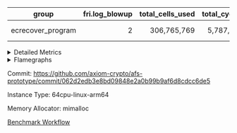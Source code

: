 | group | fri.log_blowup | total_cells_used | total_cycles | total_proof_time_ms |
| --- | --- | --- | --- | --- |
| ecrecover_program | <div style='text-align: right'>2</div>  | <div style='text-align: right'>306,765,769</div>  | <div style='text-align: right'>5,787,691</div>  | <span style="color: green">(-133.0 [-0.3%])</span> <div style='text-align: right'>37,889.0</div>  |


<details>
<summary>Detailed Metrics</summary>

| group | collect_metrics | execute_time_ms | total_cells_used | total_cycles |
| --- | --- | --- | --- | --- |
| ecrecover_program | true | <span style="color: green">(-122.0 [-0.1%])</span> <div style='text-align: right'>85,749.0</div>  | <div style='text-align: right'>306,765,769</div>  | <div style='text-align: right'>5,787,691</div>  |

| group | chip_name | collect_metrics | rows_used |
| --- | --- | --- | --- |
| ecrecover_program | ProgramChip | true | <div style='text-align: right'>17,443</div>  |
| ecrecover_program | VmConnectorAir | true | <div style='text-align: right'>2</div>  |
| ecrecover_program | Boundary | true | <div style='text-align: right'>63,474</div>  |
| ecrecover_program | Merkle | true | <div style='text-align: right'>63,814</div>  |
| ecrecover_program | AccessAdapter<2> | true | <div style='text-align: right'>650</div>  |
| ecrecover_program | AccessAdapter<4> | true | <div style='text-align: right'>364</div>  |
| ecrecover_program | AccessAdapter<8> | true | <div style='text-align: right'>253,578</div>  |
| ecrecover_program | AccessAdapter<16> | true | <div style='text-align: right'>95,116</div>  |
| ecrecover_program | AccessAdapter<32> | true | <div style='text-align: right'>47,558</div>  |
| ecrecover_program | <Rv32VecHeapAdapterAir<1, 2, 2, 32, 32>,FieldExpressionCoreAir> | true | <div style='text-align: right'>2,555</div>  |
| ecrecover_program | <Rv32VecHeapAdapterAir<2, 2, 2, 32, 32>,FieldExpressionCoreAir> | true | <div style='text-align: right'>2,550</div>  |
| ecrecover_program | KeccakVmAir | true | <div style='text-align: right'>120</div>  |
| ecrecover_program | <Rv32IsEqualModAdapterAir<2, 1, 32, 32>,ModularIsEqualCoreAir<32, 4, 8>> | true | <div style='text-align: right'>16,045</div>  |
| ecrecover_program | <Rv32VecHeapAdapterAir<2, 1, 1, 32, 32>,ModularMulDivCoreAir> | true | <div style='text-align: right'>26</div>  |
| ecrecover_program | <Rv32VecHeapAdapterAir<2, 1, 1, 32, 32>,ModularAddSubCoreAir> | true | <div style='text-align: right'>1,281</div>  |
| ecrecover_program | <Rv32HintStoreAdapterAir,Rv32HintStoreCoreAir> | true | <div style='text-align: right'>174</div>  |
| ecrecover_program | <Rv32MultAdapterAir,DivRemCoreAir<4, 8>> | true | <div style='text-align: right'>10</div>  |
| ecrecover_program | <Rv32MultAdapterAir,MulHCoreAir<4, 8>> | true | <div style='text-align: right'>184,755</div>  |
| ecrecover_program | <Rv32MultAdapterAir,MultiplicationCoreAir<4, 8>> | true | <div style='text-align: right'>202,885</div>  |
| ecrecover_program | RangeTupleCheckerAir<2> | true | <div style='text-align: right'>524,288</div>  |
| ecrecover_program | <Rv32RdWriteAdapterAir,Rv32AuipcCoreAir> | true | <div style='text-align: right'>52,831</div>  |
| ecrecover_program | <Rv32JalrAdapterAir,Rv32JalrCoreAir> | true | <div style='text-align: right'>105,597</div>  |
| ecrecover_program | <Rv32CondRdWriteAdapterAir,Rv32JalLuiCoreAir> | true | <div style='text-align: right'>50,866</div>  |
| ecrecover_program | <Rv32BranchAdapterAir,BranchLessThanCoreAir<4, 8>> | true | <div style='text-align: right'>178,112</div>  |
| ecrecover_program | <Rv32BranchAdapterAir,BranchEqualCoreAir<4>> | true | <div style='text-align: right'>282,142</div>  |
| ecrecover_program | <Rv32LoadStoreAdapterAir,LoadSignExtendCoreAir<4, 8>> | true | <div style='text-align: right'>74,192</div>  |
| ecrecover_program | <Rv32LoadStoreAdapterAir,LoadStoreCoreAir<4>> | true | <div style='text-align: right'>1,537,036</div>  |
| ecrecover_program | <Rv32BaseAluAdapterAir,ShiftCoreAir<4, 8>> | true | <div style='text-align: right'>536,117</div>  |
| ecrecover_program | <Rv32BaseAluAdapterAir,LessThanCoreAir<4, 8>> | true | <div style='text-align: right'>333,732</div>  |
| ecrecover_program | <Rv32BaseAluAdapterAir,BaseAluCoreAir<4, 8>> | true | <div style='text-align: right'>2,224,089</div>  |
| ecrecover_program | BitwiseOperationLookupAir<8> | true | <div style='text-align: right'>65,536</div>  |
| ecrecover_program | PhantomAir | true | <div style='text-align: right'>2,673</div>  |
| ecrecover_program | Poseidon2VmAir<BabyBearParameters> | true | <div style='text-align: right'>127,288</div>  |
| ecrecover_program | VariableRangeCheckerAir | true | <div style='text-align: right'>262,144</div>  |

| group | collect_metrics | dsl_ir | opcode | frequency |
| --- | --- | --- | --- | --- |
| ecrecover_program | true |  | ADD | <div style='text-align: right'>1,644,021</div>  |
| ecrecover_program | true |  | AND | <div style='text-align: right'>340,105</div>  |
| ecrecover_program | true |  | AUIPC | <div style='text-align: right'>52,831</div>  |
| ecrecover_program | true |  | BEQ | <div style='text-align: right'>116,626</div>  |
| ecrecover_program | true |  | BGE | <div style='text-align: right'>9,005</div>  |
| ecrecover_program | true |  | BGEU | <div style='text-align: right'>7,807</div>  |
| ecrecover_program | true |  | BLT | <div style='text-align: right'>65</div>  |
| ecrecover_program | true |  | BLTU | <div style='text-align: right'>161,235</div>  |
| ecrecover_program | true |  | BNE | <div style='text-align: right'>165,516</div>  |
| ecrecover_program | true |  | DIVU | <div style='text-align: right'>10</div>  |
| ecrecover_program | true |  | EcAddNe | <div style='text-align: right'>2,550</div>  |
| ecrecover_program | true |  | EcDouble | <div style='text-align: right'>2,555</div>  |
| ecrecover_program | true |  | HINT_STOREW | <div style='text-align: right'>174</div>  |
| ecrecover_program | true |  | IS_EQ | <div style='text-align: right'>16,049</div>  |
| ecrecover_program | true |  | JAL | <div style='text-align: right'>21,533</div>  |
| ecrecover_program | true |  | JALR | <div style='text-align: right'>105,597</div>  |
| ecrecover_program | true |  | KECCAK256 | <div style='text-align: right'>5</div>  |
| ecrecover_program | true |  | LOADB | <div style='text-align: right'>74,192</div>  |
| ecrecover_program | true |  | LOADBU | <div style='text-align: right'>13,380</div>  |
| ecrecover_program | true |  | LOADW | <div style='text-align: right'>695,156</div>  |
| ecrecover_program | true |  | LUI | <div style='text-align: right'>29,333</div>  |
| ecrecover_program | true |  | MUL | <div style='text-align: right'>202,885</div>  |
| ecrecover_program | true |  | MULHU | <div style='text-align: right'>184,755</div>  |
| ecrecover_program | true |  | ModularAddSub | <div style='text-align: right'>1,292</div>  |
| ecrecover_program | true |  | ModularMulDiv | <div style='text-align: right'>27</div>  |
| ecrecover_program | true |  | OR | <div style='text-align: right'>200,706</div>  |
| ecrecover_program | true |  | PHANTOM | <div style='text-align: right'>2,673</div>  |
| ecrecover_program | true |  | SETUP_ISEQ | <div style='text-align: right'>2</div>  |
| ecrecover_program | true |  | SLL | <div style='text-align: right'>269,672</div>  |
| ecrecover_program | true |  | SLTU | <div style='text-align: right'>333,732</div>  |
| ecrecover_program | true |  | SRL | <div style='text-align: right'>266,445</div>  |
| ecrecover_program | true |  | STOREB | <div style='text-align: right'>115,692</div>  |
| ecrecover_program | true |  | STOREH | <div style='text-align: right'>5</div>  |
| ecrecover_program | true |  | STOREW | <div style='text-align: right'>712,803</div>  |
| ecrecover_program | true |  | SUB | <div style='text-align: right'>28,988</div>  |
| ecrecover_program | true |  | XOR | <div style='text-align: right'>10,269</div>  |

| group | air_name | collect_metrics | dsl_ir | opcode | cells_used |
| --- | --- | --- | --- | --- | --- |
| ecrecover_program | <Rv32BaseAluAdapterAir,BaseAluCoreAir<4, 8>> | true |  | ADD | <div style='text-align: right'>59,184,756</div>  |
| ecrecover_program | AccessAdapter<8> | true |  | ADD | <div style='text-align: right'>17</div>  |
| ecrecover_program | Boundary | true |  | ADD | <div style='text-align: right'>40</div>  |
| ecrecover_program | Merkle | true |  | ADD | <div style='text-align: right'>64</div>  |
| ecrecover_program | <Rv32BaseAluAdapterAir,BaseAluCoreAir<4, 8>> | true |  | AND | <div style='text-align: right'>12,243,780</div>  |
| ecrecover_program | <Rv32RdWriteAdapterAir,Rv32AuipcCoreAir> | true |  | AUIPC | <div style='text-align: right'>1,109,451</div>  |
| ecrecover_program | AccessAdapter<8> | true |  | AUIPC | <div style='text-align: right'>34</div>  |
| ecrecover_program | Boundary | true |  | AUIPC | <div style='text-align: right'>80</div>  |
| ecrecover_program | Merkle | true |  | AUIPC | <div style='text-align: right'>3,456</div>  |
| ecrecover_program | <Rv32BranchAdapterAir,BranchEqualCoreAir<4>> | true |  | BEQ | <div style='text-align: right'>3,032,276</div>  |
| ecrecover_program | <Rv32BranchAdapterAir,BranchLessThanCoreAir<4, 8>> | true |  | BGE | <div style='text-align: right'>288,160</div>  |
| ecrecover_program | <Rv32BranchAdapterAir,BranchLessThanCoreAir<4, 8>> | true |  | BGEU | <div style='text-align: right'>249,824</div>  |
| ecrecover_program | <Rv32BranchAdapterAir,BranchLessThanCoreAir<4, 8>> | true |  | BLT | <div style='text-align: right'>2,080</div>  |
| ecrecover_program | <Rv32BranchAdapterAir,BranchLessThanCoreAir<4, 8>> | true |  | BLTU | <div style='text-align: right'>5,159,520</div>  |
| ecrecover_program | <Rv32BranchAdapterAir,BranchEqualCoreAir<4>> | true |  | BNE | <div style='text-align: right'>4,303,416</div>  |
| ecrecover_program | <Rv32MultAdapterAir,DivRemCoreAir<4, 8>> | true |  | DIVU | <div style='text-align: right'>570</div>  |
| ecrecover_program | <Rv32VecHeapAdapterAir<2, 2, 2, 32, 32>,FieldExpressionCoreAir> | true |  | EcAddNe | <div style='text-align: right'>1,578,450</div>  |
| ecrecover_program | AccessAdapter<16> | true |  | EcAddNe | <div style='text-align: right'>255,000</div>  |
| ecrecover_program | AccessAdapter<32> | true |  | EcAddNe | <div style='text-align: right'>209,100</div>  |
| ecrecover_program | AccessAdapter<8> | true |  | EcAddNe | <div style='text-align: right'>346,800</div>  |
| ecrecover_program | <Rv32VecHeapAdapterAir<1, 2, 2, 32, 32>,FieldExpressionCoreAir> | true |  | EcDouble | <div style='text-align: right'>1,387,365</div>  |
| ecrecover_program | AccessAdapter<16> | true |  | EcDouble | <div style='text-align: right'>127,750</div>  |
| ecrecover_program | AccessAdapter<32> | true |  | EcDouble | <div style='text-align: right'>104,755</div>  |
| ecrecover_program | AccessAdapter<8> | true |  | EcDouble | <div style='text-align: right'>173,740</div>  |
| ecrecover_program | <Rv32HintStoreAdapterAir,Rv32HintStoreCoreAir> | true |  | HINT_STOREW | <div style='text-align: right'>4,524</div>  |
| ecrecover_program | AccessAdapter<8> | true |  | HINT_STOREW | <div style='text-align: right'>1,513</div>  |
| ecrecover_program | Boundary | true |  | HINT_STOREW | <div style='text-align: right'>3,560</div>  |
| ecrecover_program | Merkle | true |  | HINT_STOREW | <div style='text-align: right'>6,016</div>  |
| ecrecover_program | <Rv32IsEqualModAdapterAir<2, 1, 32, 32>,ModularIsEqualCoreAir<32, 4, 8>> | true |  | IS_EQ | <div style='text-align: right'>2,664,134</div>  |
| ecrecover_program | AccessAdapter<16> | true |  | IS_EQ | <div style='text-align: right'>675,250</div>  |
| ecrecover_program | AccessAdapter<32> | true |  | IS_EQ | <div style='text-align: right'>553,705</div>  |
| ecrecover_program | AccessAdapter<8> | true |  | IS_EQ | <div style='text-align: right'>918,272</div>  |
| ecrecover_program | Boundary | true |  | IS_EQ | <div style='text-align: right'>160</div>  |
| ecrecover_program | Merkle | true |  | IS_EQ | <div style='text-align: right'>640</div>  |
| ecrecover_program | <Rv32CondRdWriteAdapterAir,Rv32JalLuiCoreAir> | true |  | JAL | <div style='text-align: right'>387,594</div>  |
| ecrecover_program | <Rv32JalrAdapterAir,Rv32JalrCoreAir> | true |  | JALR | <div style='text-align: right'>2,956,716</div>  |
| ecrecover_program | AccessAdapter<2> | true |  | KECCAK256 | <div style='text-align: right'>3,575</div>  |
| ecrecover_program | AccessAdapter<4> | true |  | KECCAK256 | <div style='text-align: right'>2,145</div>  |
| ecrecover_program | AccessAdapter<8> | true |  | KECCAK256 | <div style='text-align: right'>68</div>  |
| ecrecover_program | Boundary | true |  | KECCAK256 | <div style='text-align: right'>160</div>  |
| ecrecover_program | KeccakVmAir | true |  | KECCAK256 | <div style='text-align: right'>379,680</div>  |
| ecrecover_program | Merkle | true |  | KECCAK256 | <div style='text-align: right'>192</div>  |
| ecrecover_program | <Rv32LoadStoreAdapterAir,LoadSignExtendCoreAir<4, 8>> | true |  | LOADB | <div style='text-align: right'>2,596,720</div>  |
| ecrecover_program | <Rv32LoadStoreAdapterAir,LoadStoreCoreAir<4>> | true |  | LOADBU | <div style='text-align: right'>535,200</div>  |
| ecrecover_program | AccessAdapter<8> | true |  | LOADBU | <div style='text-align: right'>765</div>  |
| ecrecover_program | Boundary | true |  | LOADBU | <div style='text-align: right'>1,800</div>  |
| ecrecover_program | Merkle | true |  | LOADBU | <div style='text-align: right'>2,496</div>  |
| ecrecover_program | <Rv32LoadStoreAdapterAir,LoadStoreCoreAir<4>> | true |  | LOADW | <div style='text-align: right'>27,806,240</div>  |
| ecrecover_program | AccessAdapter<16> | true |  | LOADW | <div style='text-align: right'>643,350</div>  |
| ecrecover_program | AccessAdapter<32> | true |  | LOADW | <div style='text-align: right'>527,547</div>  |
| ecrecover_program | AccessAdapter<8> | true |  | LOADW | <div style='text-align: right'>997,798</div>  |
| ecrecover_program | Boundary | true |  | LOADW | <div style='text-align: right'>289,040</div>  |
| ecrecover_program | Merkle | true |  | LOADW | <div style='text-align: right'>384,576</div>  |
| ecrecover_program | <Rv32CondRdWriteAdapterAir,Rv32JalLuiCoreAir> | true |  | LUI | <div style='text-align: right'>527,994</div>  |
| ecrecover_program | AccessAdapter<8> | true |  | LUI | <div style='text-align: right'>17</div>  |
| ecrecover_program | Boundary | true |  | LUI | <div style='text-align: right'>40</div>  |
| ecrecover_program | <Rv32MultAdapterAir,MultiplicationCoreAir<4, 8>> | true |  | MUL | <div style='text-align: right'>6,289,435</div>  |
| ecrecover_program | <Rv32MultAdapterAir,MulHCoreAir<4, 8>> | true |  | MULHU | <div style='text-align: right'>7,205,445</div>  |
| ecrecover_program | <Rv32VecHeapAdapterAir<2, 1, 1, 32, 32>,ModularAddSubCoreAir> | true |  | ModularAddSub | <div style='text-align: right'>257,108</div>  |
| ecrecover_program | AccessAdapter<16> | true |  | ModularAddSub | <div style='text-align: right'>129,200</div>  |
| ecrecover_program | AccessAdapter<32> | true |  | ModularAddSub | <div style='text-align: right'>105,944</div>  |
| ecrecover_program | AccessAdapter<4> | true |  | ModularAddSub | <div style='text-align: right'>221</div>  |
| ecrecover_program | AccessAdapter<8> | true |  | ModularAddSub | <div style='text-align: right'>175,746</div>  |
| ecrecover_program | Boundary | true |  | ModularAddSub | <div style='text-align: right'>720</div>  |
| ecrecover_program | Merkle | true |  | ModularAddSub | <div style='text-align: right'>2,752</div>  |
| ecrecover_program | <Rv32VecHeapAdapterAir<2, 1, 1, 32, 32>,ModularMulDivCoreAir> | true |  | ModularMulDiv | <div style='text-align: right'>7,047</div>  |
| ecrecover_program | AccessAdapter<16> | true |  | ModularMulDiv | <div style='text-align: right'>1,750</div>  |
| ecrecover_program | AccessAdapter<32> | true |  | ModularMulDiv | <div style='text-align: right'>1,435</div>  |
| ecrecover_program | AccessAdapter<8> | true |  | ModularMulDiv | <div style='text-align: right'>2,380</div>  |
| ecrecover_program | <Rv32BaseAluAdapterAir,BaseAluCoreAir<4, 8>> | true |  | OR | <div style='text-align: right'>7,225,416</div>  |
| ecrecover_program | PhantomAir | true |  | PHANTOM | <div style='text-align: right'>16,038</div>  |
| ecrecover_program | <Rv32IsEqualModAdapterAir<2, 1, 32, 32>,ModularIsEqualCoreAir<32, 4, 8>> | true |  | SETUP_ISEQ | <div style='text-align: right'>332</div>  |
| ecrecover_program | <Rv32BaseAluAdapterAir,ShiftCoreAir<4, 8>> | true |  | SLL | <div style='text-align: right'>14,292,616</div>  |
| ecrecover_program | <Rv32BaseAluAdapterAir,LessThanCoreAir<4, 8>> | true |  | SLTU | <div style='text-align: right'>12,348,084</div>  |
| ecrecover_program | AccessAdapter<8> | true |  | SLTU | <div style='text-align: right'>17</div>  |
| ecrecover_program | Boundary | true |  | SLTU | <div style='text-align: right'>40</div>  |
| ecrecover_program | <Rv32BaseAluAdapterAir,ShiftCoreAir<4, 8>> | true |  | SRL | <div style='text-align: right'>14,121,585</div>  |
| ecrecover_program | <Rv32LoadStoreAdapterAir,LoadStoreCoreAir<4>> | true |  | STOREB | <div style='text-align: right'>4,627,680</div>  |
| ecrecover_program | AccessAdapter<16> | true |  | STOREB | <div style='text-align: right'>103,300</div>  |
| ecrecover_program | AccessAdapter<32> | true |  | STOREB | <div style='text-align: right'>169,207</div>  |
| ecrecover_program | AccessAdapter<8> | true |  | STOREB | <div style='text-align: right'>151,232</div>  |
| ecrecover_program | Boundary | true |  | STOREB | <div style='text-align: right'>190,360</div>  |
| ecrecover_program | Merkle | true |  | STOREB | <div style='text-align: right'>512,128</div>  |
| ecrecover_program | <Rv32LoadStoreAdapterAir,LoadStoreCoreAir<4>> | true |  | STOREH | <div style='text-align: right'>200</div>  |
| ecrecover_program | <Rv32LoadStoreAdapterAir,LoadStoreCoreAir<4>> | true |  | STOREW | <div style='text-align: right'>28,512,120</div>  |
| ecrecover_program | AccessAdapter<16> | true |  | STOREW | <div style='text-align: right'>441,550</div>  |
| ecrecover_program | AccessAdapter<2> | true |  | STOREW | <div style='text-align: right'>2,860</div>  |
| ecrecover_program | AccessAdapter<32> | true |  | STOREW | <div style='text-align: right'>277,570</div>  |
| ecrecover_program | AccessAdapter<4> | true |  | STOREW | <div style='text-align: right'>1,716</div>  |
| ecrecover_program | AccessAdapter<8> | true |  | STOREW | <div style='text-align: right'>1,003,646</div>  |
| ecrecover_program | Boundary | true |  | STOREW | <div style='text-align: right'>783,480</div>  |
| ecrecover_program | Merkle | true |  | STOREW | <div style='text-align: right'>1,129,664</div>  |
| ecrecover_program | <Rv32BaseAluAdapterAir,BaseAluCoreAir<4, 8>> | true |  | SUB | <div style='text-align: right'>1,043,568</div>  |
| ecrecover_program | <Rv32BaseAluAdapterAir,BaseAluCoreAir<4, 8>> | true |  | XOR | <div style='text-align: right'>369,684</div>  |

| group | commit_exe_time_ms | execute_and_trace_gen_time_ms | execute_time_ms | fri.log_blowup | keygen_time_ms | num_segments | total_cells_used | total_cycles | total_proof_time_ms |
| --- | --- | --- | --- | --- | --- | --- | --- | --- | --- |
| ecrecover_program | <span style="color: green">(-1.0 [-6.2%])</span> <div style='text-align: right'>15.0</div>  | <span style="color: red">(+99.0 [+1.2%])</span> <div style='text-align: right'>8,419.0</div>  | <span style="color: red">(+69.0 [+1.1%])</span> <div style='text-align: right'>6,373.0</div>  | <div style='text-align: right'>2</div>  | <span style="color: red">(+6.0 [+2.8%])</span> <div style='text-align: right'>220.0</div>  | <div style='text-align: right'>1</div>  | <div style='text-align: right'>306,765,769</div>  | <div style='text-align: right'>5,787,691</div>  | <span style="color: green">(-133.0 [-0.3%])</span> <div style='text-align: right'>37,889.0</div>  |

| group | air_name | constraints | interactions | quotient_deg |
| --- | --- | --- | --- | --- |
| ecrecover_program | ProgramAir | <div style='text-align: right'>4</div>  | <div style='text-align: right'>1</div>  | <div style='text-align: right'>1</div>  |
| ecrecover_program | VmConnectorAir | <div style='text-align: right'>9</div>  | <div style='text-align: right'>3</div>  | <div style='text-align: right'>2</div>  |
| ecrecover_program | PersistentBoundaryAir<8> | <div style='text-align: right'>6</div>  | <div style='text-align: right'>3</div>  | <div style='text-align: right'>2</div>  |
| ecrecover_program | MemoryMerkleAir<8> | <div style='text-align: right'>40</div>  | <div style='text-align: right'>4</div>  | <div style='text-align: right'>2</div>  |
| ecrecover_program | AccessAdapterAir<2> | <div style='text-align: right'>14</div>  | <div style='text-align: right'>5</div>  | <div style='text-align: right'>2</div>  |
| ecrecover_program | AccessAdapterAir<4> | <div style='text-align: right'>14</div>  | <div style='text-align: right'>5</div>  | <div style='text-align: right'>2</div>  |
| ecrecover_program | AccessAdapterAir<8> | <div style='text-align: right'>14</div>  | <div style='text-align: right'>5</div>  | <div style='text-align: right'>2</div>  |
| ecrecover_program | AccessAdapterAir<16> | <div style='text-align: right'>14</div>  | <div style='text-align: right'>5</div>  | <div style='text-align: right'>2</div>  |
| ecrecover_program | AccessAdapterAir<32> | <div style='text-align: right'>14</div>  | <div style='text-align: right'>5</div>  | <div style='text-align: right'>2</div>  |
| ecrecover_program | AccessAdapterAir<64> | <div style='text-align: right'>14</div>  | <div style='text-align: right'>5</div>  | <div style='text-align: right'>2</div>  |
| ecrecover_program | VmAirWrapper<Rv32VecHeapAdapterAir<1, 2, 2, 32, 32>, FieldExpressionCoreAir> | <div style='text-align: right'>449</div>  | <div style='text-align: right'>411</div>  | <div style='text-align: right'>2</div>  |
| ecrecover_program | VmAirWrapper<Rv32VecHeapAdapterAir<2, 2, 2, 32, 32>, FieldExpressionCoreAir> | <div style='text-align: right'>456</div>  | <div style='text-align: right'>422</div>  | <div style='text-align: right'>2</div>  |
| ecrecover_program | KeccakVmAir | <div style='text-align: right'>4,571</div>  | <div style='text-align: right'>321</div>  | <div style='text-align: right'>2</div>  |
| ecrecover_program | VmAirWrapper<Rv32IsEqualModAdapterAir<2, 1, 32, 32>, ModularIsEqualCoreAir<32, 4, 8> | <div style='text-align: right'>223</div>  | <div style='text-align: right'>25</div>  | <div style='text-align: right'>2</div>  |
| ecrecover_program | VmAirWrapper<Rv32VecHeapAdapterAir<2, 1, 1, 32, 32>, ModularMulDivCoreAir> | <div style='text-align: right'>188</div>  | <div style='text-align: right'>156</div>  | <div style='text-align: right'>2</div>  |
| ecrecover_program | VmAirWrapper<Rv32VecHeapAdapterAir<2, 1, 1, 32, 32>, ModularAddSubCoreAir> | <div style='text-align: right'>126</div>  | <div style='text-align: right'>94</div>  | <div style='text-align: right'>2</div>  |
| ecrecover_program | VmAirWrapper<Rv32HintStoreAdapterAir, Rv32HintStoreCoreAir> | <div style='text-align: right'>17</div>  | <div style='text-align: right'>15</div>  | <div style='text-align: right'>2</div>  |
| ecrecover_program | VmAirWrapper<Rv32MultAdapterAir, DivRemCoreAir<4, 8> | <div style='text-align: right'>88</div>  | <div style='text-align: right'>25</div>  | <div style='text-align: right'>2</div>  |
| ecrecover_program | VmAirWrapper<Rv32MultAdapterAir, MulHCoreAir<4, 8> | <div style='text-align: right'>38</div>  | <div style='text-align: right'>24</div>  | <div style='text-align: right'>2</div>  |
| ecrecover_program | VmAirWrapper<Rv32MultAdapterAir, MultiplicationCoreAir<4, 8> | <div style='text-align: right'>26</div>  | <div style='text-align: right'>19</div>  | <div style='text-align: right'>2</div>  |
| ecrecover_program | RangeTupleCheckerAir<2> | <div style='text-align: right'>4</div>  | <div style='text-align: right'>1</div>  | <div style='text-align: right'>1</div>  |
| ecrecover_program | VmAirWrapper<Rv32RdWriteAdapterAir, Rv32AuipcCoreAir> | <div style='text-align: right'>15</div>  | <div style='text-align: right'>11</div>  | <div style='text-align: right'>2</div>  |
| ecrecover_program | VmAirWrapper<Rv32JalrAdapterAir, Rv32JalrCoreAir> | <div style='text-align: right'>20</div>  | <div style='text-align: right'>16</div>  | <div style='text-align: right'>2</div>  |
| ecrecover_program | VmAirWrapper<Rv32CondRdWriteAdapterAir, Rv32JalLuiCoreAir> | <div style='text-align: right'>22</div>  | <div style='text-align: right'>10</div>  | <div style='text-align: right'>2</div>  |
| ecrecover_program | VmAirWrapper<Rv32BranchAdapterAir, BranchLessThanCoreAir<4, 8> | <div style='text-align: right'>41</div>  | <div style='text-align: right'>13</div>  | <div style='text-align: right'>2</div>  |
| ecrecover_program | VmAirWrapper<Rv32BranchAdapterAir, BranchEqualCoreAir<4> | <div style='text-align: right'>25</div>  | <div style='text-align: right'>11</div>  | <div style='text-align: right'>2</div>  |
| ecrecover_program | VmAirWrapper<Rv32LoadStoreAdapterAir, LoadSignExtendCoreAir<4, 8> | <div style='text-align: right'>33</div>  | <div style='text-align: right'>18</div>  | <div style='text-align: right'>2</div>  |
| ecrecover_program | VmAirWrapper<Rv32LoadStoreAdapterAir, LoadStoreCoreAir<4> | <div style='text-align: right'>38</div>  | <div style='text-align: right'>17</div>  | <div style='text-align: right'>2</div>  |
| ecrecover_program | VmAirWrapper<Rv32BaseAluAdapterAir, ShiftCoreAir<4, 8> | <div style='text-align: right'>90</div>  | <div style='text-align: right'>23</div>  | <div style='text-align: right'>2</div>  |
| ecrecover_program | VmAirWrapper<Rv32BaseAluAdapterAir, LessThanCoreAir<4, 8> | <div style='text-align: right'>39</div>  | <div style='text-align: right'>17</div>  | <div style='text-align: right'>2</div>  |
| ecrecover_program | VmAirWrapper<Rv32BaseAluAdapterAir, BaseAluCoreAir<4, 8> | <div style='text-align: right'>43</div>  | <div style='text-align: right'>19</div>  | <div style='text-align: right'>2</div>  |
| ecrecover_program | BitwiseOperationLookupAir<8> | <div style='text-align: right'>4</div>  | <div style='text-align: right'>2</div>  | <div style='text-align: right'>2</div>  |
| ecrecover_program | PhantomAir | <div style='text-align: right'>5</div>  | <div style='text-align: right'>3</div>  | <div style='text-align: right'>2</div>  |
| ecrecover_program | Poseidon2VmAir<BabyBearParameters> | <div style='text-align: right'>525</div>  | <div style='text-align: right'>32</div>  | <div style='text-align: right'>2</div>  |
| ecrecover_program | VariableRangeCheckerAir | <div style='text-align: right'>4</div>  | <div style='text-align: right'>1</div>  | <div style='text-align: right'>1</div>  |

| group | air_name | segment | cells | main_cols | perm_cols | prep_cols | rows |
| --- | --- | --- | --- | --- | --- | --- | --- |
| ecrecover_program | ProgramAir | 0 | <div style='text-align: right'>589,824</div>  | <div style='text-align: right'>10</div>  | <div style='text-align: right'>8</div>  |  | <div style='text-align: right'>32,768</div>  |
| ecrecover_program | VmConnectorAir | 0 | <div style='text-align: right'>32</div>  | <div style='text-align: right'>4</div>  | <div style='text-align: right'>12</div>  | <div style='text-align: right'>1</div>  | <div style='text-align: right'>2</div>  |
| ecrecover_program | PersistentBoundaryAir<8> | 0 | <div style='text-align: right'>2,097,152</div>  | <div style='text-align: right'>20</div>  | <div style='text-align: right'>12</div>  |  | <div style='text-align: right'>65,536</div>  |
| ecrecover_program | MemoryMerkleAir<8> | 0 | <div style='text-align: right'>3,407,872</div>  | <div style='text-align: right'>32</div>  | <div style='text-align: right'>20</div>  |  | <div style='text-align: right'>65,536</div>  |
| ecrecover_program | AccessAdapterAir<2> | 0 | <div style='text-align: right'>35,840</div>  | <div style='text-align: right'>11</div>  | <div style='text-align: right'>24</div>  |  | <div style='text-align: right'>1,024</div>  |
| ecrecover_program | AccessAdapterAir<4> | 0 | <div style='text-align: right'>18,944</div>  | <div style='text-align: right'>13</div>  | <div style='text-align: right'>24</div>  |  | <div style='text-align: right'>512</div>  |
| ecrecover_program | AccessAdapterAir<8> | 0 | <div style='text-align: right'>10,747,904</div>  | <div style='text-align: right'>17</div>  | <div style='text-align: right'>24</div>  |  | <div style='text-align: right'>262,144</div>  |
| ecrecover_program | AccessAdapterAir<16> | 0 | <div style='text-align: right'>6,422,528</div>  | <div style='text-align: right'>25</div>  | <div style='text-align: right'>24</div>  |  | <div style='text-align: right'>131,072</div>  |
| ecrecover_program | AccessAdapterAir<32> | 0 | <div style='text-align: right'>4,259,840</div>  | <div style='text-align: right'>41</div>  | <div style='text-align: right'>24</div>  |  | <div style='text-align: right'>65,536</div>  |
| ecrecover_program | VmAirWrapper<Rv32VecHeapAdapterAir<1, 2, 2, 32, 32>, FieldExpressionCoreAir> | 0 | <div style='text-align: right'>5,615,616</div>  | <div style='text-align: right'>543</div>  | <div style='text-align: right'>828</div>  |  | <div style='text-align: right'>4,096</div>  |
| ecrecover_program | VmAirWrapper<Rv32VecHeapAdapterAir<2, 2, 2, 32, 32>, FieldExpressionCoreAir> | 0 | <div style='text-align: right'>6,008,832</div>  | <div style='text-align: right'>619</div>  | <div style='text-align: right'>848</div>  |  | <div style='text-align: right'>4,096</div>  |
| ecrecover_program | KeccakVmAir | 0 | <div style='text-align: right'>569,856</div>  | <div style='text-align: right'>3,164</div>  | <div style='text-align: right'>1,288</div>  |  | <div style='text-align: right'>128</div>  |
| ecrecover_program | VmAirWrapper<Rv32IsEqualModAdapterAir<2, 1, 32, 32>, ModularIsEqualCoreAir<32, 4, 8> | 0 | <div style='text-align: right'>3,637,248</div>  | <div style='text-align: right'>166</div>  | <div style='text-align: right'>56</div>  |  | <div style='text-align: right'>16,384</div>  |
| ecrecover_program | VmAirWrapper<Rv32VecHeapAdapterAir<2, 1, 1, 32, 32>, ModularMulDivCoreAir> | 0 | <div style='text-align: right'>18,464</div>  | <div style='text-align: right'>261</div>  | <div style='text-align: right'>316</div>  |  | <div style='text-align: right'>32</div>  |
| ecrecover_program | VmAirWrapper<Rv32VecHeapAdapterAir<2, 1, 1, 32, 32>, ModularAddSubCoreAir> | 0 | <div style='text-align: right'>800,768</div>  | <div style='text-align: right'>199</div>  | <div style='text-align: right'>192</div>  |  | <div style='text-align: right'>2,048</div>  |
| ecrecover_program | VmAirWrapper<Rv32HintStoreAdapterAir, Rv32HintStoreCoreAir> | 0 | <div style='text-align: right'>15,872</div>  | <div style='text-align: right'>26</div>  | <div style='text-align: right'>36</div>  |  | <div style='text-align: right'>256</div>  |
| ecrecover_program | VmAirWrapper<Rv32MultAdapterAir, DivRemCoreAir<4, 8> | 0 | <div style='text-align: right'>2,576</div>  | <div style='text-align: right'>57</div>  | <div style='text-align: right'>104</div>  |  | <div style='text-align: right'>16</div>  |
| ecrecover_program | VmAirWrapper<Rv32MultAdapterAir, MulHCoreAir<4, 8> | 0 | <div style='text-align: right'>36,438,016</div>  | <div style='text-align: right'>39</div>  | <div style='text-align: right'>100</div>  |  | <div style='text-align: right'>262,144</div>  |
| ecrecover_program | VmAirWrapper<Rv32MultAdapterAir, MultiplicationCoreAir<4, 8> | 0 | <div style='text-align: right'>29,097,984</div>  | <div style='text-align: right'>31</div>  | <div style='text-align: right'>80</div>  |  | <div style='text-align: right'>262,144</div>  |
| ecrecover_program | RangeTupleCheckerAir<2> | 0 | <div style='text-align: right'>4,718,592</div>  | <div style='text-align: right'>1</div>  | <div style='text-align: right'>8</div>  | <div style='text-align: right'>2</div>  | <div style='text-align: right'>524,288</div>  |
| ecrecover_program | VmAirWrapper<Rv32RdWriteAdapterAir, Rv32AuipcCoreAir> | 0 | <div style='text-align: right'>3,211,264</div>  | <div style='text-align: right'>21</div>  | <div style='text-align: right'>28</div>  |  | <div style='text-align: right'>65,536</div>  |
| ecrecover_program | VmAirWrapper<Rv32JalrAdapterAir, Rv32JalrCoreAir> | 0 | <div style='text-align: right'>8,388,608</div>  | <div style='text-align: right'>28</div>  | <div style='text-align: right'>36</div>  |  | <div style='text-align: right'>131,072</div>  |
| ecrecover_program | VmAirWrapper<Rv32CondRdWriteAdapterAir, Rv32JalLuiCoreAir> | 0 | <div style='text-align: right'>4,063,232</div>  | <div style='text-align: right'>18</div>  | <div style='text-align: right'>44</div>  |  | <div style='text-align: right'>65,536</div>  |
| ecrecover_program | VmAirWrapper<Rv32BranchAdapterAir, BranchLessThanCoreAir<4, 8> | 0 | <div style='text-align: right'>23,068,672</div>  | <div style='text-align: right'>32</div>  | <div style='text-align: right'>56</div>  |  | <div style='text-align: right'>262,144</div>  |
| ecrecover_program | VmAirWrapper<Rv32BranchAdapterAir, BranchEqualCoreAir<4> | 0 | <div style='text-align: right'>38,797,312</div>  | <div style='text-align: right'>26</div>  | <div style='text-align: right'>48</div>  |  | <div style='text-align: right'>524,288</div>  |
| ecrecover_program | VmAirWrapper<Rv32LoadStoreAdapterAir, LoadSignExtendCoreAir<4, 8> | 0 | <div style='text-align: right'>14,548,992</div>  | <div style='text-align: right'>35</div>  | <div style='text-align: right'>76</div>  |  | <div style='text-align: right'>131,072</div>  |
| ecrecover_program | VmAirWrapper<Rv32LoadStoreAdapterAir, LoadStoreCoreAir<4> | 0 | <div style='text-align: right'>234,881,024</div>  | <div style='text-align: right'>40</div>  | <div style='text-align: right'>72</div>  |  | <div style='text-align: right'>2,097,152</div>  |
| ecrecover_program | VmAirWrapper<Rv32BaseAluAdapterAir, ShiftCoreAir<4, 8> | 0 | <div style='text-align: right'>110,100,480</div>  | <div style='text-align: right'>53</div>  | <div style='text-align: right'>52</div>  |  | <div style='text-align: right'>1,048,576</div>  |
| ecrecover_program | VmAirWrapper<Rv32BaseAluAdapterAir, LessThanCoreAir<4, 8> | 0 | <div style='text-align: right'>40,370,176</div>  | <div style='text-align: right'>37</div>  | <div style='text-align: right'>40</div>  |  | <div style='text-align: right'>524,288</div>  |
| ecrecover_program | VmAirWrapper<Rv32BaseAluAdapterAir, BaseAluCoreAir<4, 8> | 0 | <div style='text-align: right'>486,539,264</div>  | <div style='text-align: right'>36</div>  | <div style='text-align: right'>80</div>  |  | <div style='text-align: right'>4,194,304</div>  |
| ecrecover_program | BitwiseOperationLookupAir<8> | 0 | <div style='text-align: right'>655,360</div>  | <div style='text-align: right'>2</div>  | <div style='text-align: right'>8</div>  | <div style='text-align: right'>3</div>  | <div style='text-align: right'>65,536</div>  |
| ecrecover_program | PhantomAir | 0 | <div style='text-align: right'>73,728</div>  | <div style='text-align: right'>6</div>  | <div style='text-align: right'>12</div>  |  | <div style='text-align: right'>4,096</div>  |
| ecrecover_program | Poseidon2VmAir<BabyBearParameters> | 0 | <div style='text-align: right'>82,182,144</div>  | <div style='text-align: right'>559</div>  | <div style='text-align: right'>68</div>  |  | <div style='text-align: right'>131,072</div>  |
| ecrecover_program | VariableRangeCheckerAir | 0 | <div style='text-align: right'>2,359,296</div>  | <div style='text-align: right'>1</div>  | <div style='text-align: right'>8</div>  | <div style='text-align: right'>2</div>  | <div style='text-align: right'>262,144</div>  |

| group | segment | execute_and_trace_gen_time_ms | stark_prove_excluding_trace_time_ms | total_cells |
| --- | --- | --- | --- | --- |
| ecrecover_program | 0 | <span style="color: red">(+30.0 [+1.5%])</span> <div style='text-align: right'>2,044.0</div>  | <span style="color: green">(-262.0 [-0.9%])</span> <div style='text-align: right'>27,426.0</div>  | <div style='text-align: right'>1,163,751,921</div>  |

</details>



<details>
<summary>Flamegraphs</summary>

[![](https://axiom-public-data-sandbox-us-east-1.s3.us-east-1.amazonaws.com/benchmark/github/flamegraphs/062d2edb3e8bd09848e2a0b99b9af6d8cdcc6de5/ecrecover-2-2-64cpu-linux-arm64-mimalloc-ecrecover_program.dsl_ir.opcode.air_name.cells_used.reverse.svg)](https://axiom-public-data-sandbox-us-east-1.s3.us-east-1.amazonaws.com/benchmark/github/flamegraphs/062d2edb3e8bd09848e2a0b99b9af6d8cdcc6de5/ecrecover-2-2-64cpu-linux-arm64-mimalloc-ecrecover_program.dsl_ir.opcode.air_name.cells_used.reverse.svg)
[![](https://axiom-public-data-sandbox-us-east-1.s3.us-east-1.amazonaws.com/benchmark/github/flamegraphs/062d2edb3e8bd09848e2a0b99b9af6d8cdcc6de5/ecrecover-2-2-64cpu-linux-arm64-mimalloc-ecrecover_program.dsl_ir.opcode.air_name.cells_used.svg)](https://axiom-public-data-sandbox-us-east-1.s3.us-east-1.amazonaws.com/benchmark/github/flamegraphs/062d2edb3e8bd09848e2a0b99b9af6d8cdcc6de5/ecrecover-2-2-64cpu-linux-arm64-mimalloc-ecrecover_program.dsl_ir.opcode.air_name.cells_used.svg)
[![](https://axiom-public-data-sandbox-us-east-1.s3.us-east-1.amazonaws.com/benchmark/github/flamegraphs/062d2edb3e8bd09848e2a0b99b9af6d8cdcc6de5/ecrecover-2-2-64cpu-linux-arm64-mimalloc-ecrecover_program.dsl_ir.opcode.frequency.reverse.svg)](https://axiom-public-data-sandbox-us-east-1.s3.us-east-1.amazonaws.com/benchmark/github/flamegraphs/062d2edb3e8bd09848e2a0b99b9af6d8cdcc6de5/ecrecover-2-2-64cpu-linux-arm64-mimalloc-ecrecover_program.dsl_ir.opcode.frequency.reverse.svg)
[![](https://axiom-public-data-sandbox-us-east-1.s3.us-east-1.amazonaws.com/benchmark/github/flamegraphs/062d2edb3e8bd09848e2a0b99b9af6d8cdcc6de5/ecrecover-2-2-64cpu-linux-arm64-mimalloc-ecrecover_program.dsl_ir.opcode.frequency.svg)](https://axiom-public-data-sandbox-us-east-1.s3.us-east-1.amazonaws.com/benchmark/github/flamegraphs/062d2edb3e8bd09848e2a0b99b9af6d8cdcc6de5/ecrecover-2-2-64cpu-linux-arm64-mimalloc-ecrecover_program.dsl_ir.opcode.frequency.svg)

</details>

Commit: https://github.com/axiom-crypto/afs-prototype/commit/062d2edb3e8bd09848e2a0b99b9af6d8cdcc6de5

Instance Type: 64cpu-linux-arm64

Memory Allocator: mimalloc

[Benchmark Workflow](https://github.com/axiom-crypto/afs-prototype/actions/runs/12113310713)
